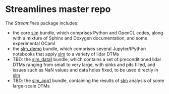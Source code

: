 # Streamlines master repo

The *Streamlines* package includes:
 - the core [slm](https://github.com/cstarknyc/slm) bundle, which comprises Python and OpenCL codes, along with a mixture of Sphinx and Doxygen documentation, and some experimental OCaml
 - the [slm_demo](https://github.com/cstarknyc/slm_demo) bundle, which comprises several Jupyter/IPython notebooks that apply [slm](https://github.com/cstarknyc/slm) to a variety of lidar DTMs
 - TBD: the [slm_data1](https://github.com/cstarknyc/slm_data1) bundle, which contains a set of preconditioned lidar DTMs ranging from small to very large, with sinks and pits filled, and issues such as NaN values and data holes fixed, to be used directly in [slm](https://github.com/cstarknyc/slm)
 - TBD: the [slm_app1](https://github.com/cstarknyc/slm_app1) bundle, containing the results of [slm](https://github.com/cstarknyc/slm) analysis of some large-scale DTMs
